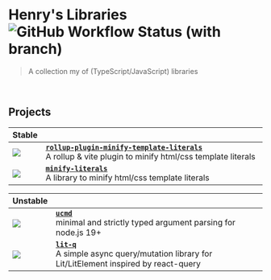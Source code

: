 # Henry's Libraries &nbsp;![GitHub Workflow Status (with branch)](https://img.shields.io/github/actions/workflow/status/explodingcamera/esm/ci.yaml?branch=main&label=ALL%20BUILDS)

> A collection my of (TypeScript/JavaScript) libraries

<br />

## Projects

| Stable                                                                                                                                                                                  | &nbsp;&nbsp;&nbsp;&nbsp;&nbsp;&nbsp;&nbsp;&nbsp;&nbsp;&nbsp;&nbsp;&nbsp;&nbsp;&nbsp;&nbsp;&nbsp;&nbsp;&nbsp;&nbsp;&nbsp;&nbsp;&nbsp;&nbsp;&nbsp;&nbsp;&nbsp;&nbsp;&nbsp;&nbsp;&nbsp;&nbsp;&nbsp;&nbsp;&nbsp;&nbsp;&nbsp;&nbsp;&nbsp;&nbsp;&nbsp;&nbsp;&nbsp;&nbsp;&nbsp;&nbsp;&nbsp;&nbsp;&nbsp;&nbsp;&nbsp;&nbsp;&nbsp;&nbsp;&nbsp;&nbsp;&nbsp;&nbsp;&nbsp;&nbsp;&nbsp;&nbsp;&nbsp;&nbsp;&nbsp;&nbsp;&nbsp;&nbsp;&nbsp;&nbsp;&nbsp;&nbsp;&nbsp;&nbsp;&nbsp;&nbsp;&nbsp;&nbsp;&nbsp;&nbsp;&nbsp;&nbsp;&nbsp;&nbsp;&nbsp;&nbsp;&nbsp;&nbsp;&nbsp;&nbsp;&nbsp;&nbsp;&nbsp;&nbsp;&nbsp;&nbsp;&nbsp;&nbsp;&nbsp;&nbsp;&nbsp;&nbsp;&nbsp;&nbsp;&nbsp;&nbsp;&nbsp;&nbsp;&nbsp;&nbsp;&nbsp;&nbsp;&nbsp;&nbsp;&nbsp;&nbsp;&nbsp;&nbsp;&nbsp;&nbsp;&nbsp;&nbsp;&nbsp;&nbsp;&nbsp;&nbsp;&nbsp;&nbsp;&nbsp;&nbsp;&nbsp;&nbsp;&nbsp;&nbsp;&nbsp;&nbsp;&nbsp;&nbsp;&nbsp;&nbsp;&nbsp;&nbsp;&nbsp;&nbsp;&nbsp;&nbsp;&nbsp;&nbsp;&nbsp;&nbsp;&nbsp;&nbsp;&nbsp;&nbsp;&nbsp;&nbsp; |
| --------------------------------------------------------------------------------------------------------------------------------------------------------------------------------------- | ------------------------------------------------------------------------------------------------------------------------------------------------------------------------------------------------------------------------------------------------------------------------------------------------------------------------------------------------------------------------------------------------------------------------------------------------------------------------------------------------------------------------------------------------------------------------------------------------------------------------------------------------------------------------------------------------------------------------------------------------------------------------------------------------------------------------------------------------------------------------------------------------------------------------------------------------------------------ |
| [![](https://img.shields.io/npm/v/rollup-plugin-minify-template-literals?style=flat&colorA=000000&colorB=efefef)](https://www.npmjs.com/package/rollup-plugin-minify-template-literals) | [**`rollup-plugin-minify-template-literals`**](./packages/rollup-plugin-minify-template-literals) <br/> A rollup & vite plugin to minify html/css template literals                                                                                                                                                                                                                                                                                                                                                                                                                                                                                                                                                                                                                                                                                                                                                                                                |
| [![](https://img.shields.io/npm/v/minify-literals?style=flat&colorA=000000&colorB=efefef)](https://www.npmjs.com/package/minify-literals)                                               | [**`minify-literals`**](./packages/minify-literals) <br/> A library to minify html/css template literals                                                                                                                                                                                                                                                                                                                                                                                                                                                                                                                                                                                                                                                                                                                                                                                                                                                           |

| Unstable                                                                                                              |                                                                                                                        |
| --------------------------------------------------------------------------------------------------------------------- | ---------------------------------------------------------------------------------------------------------------------- |
| [![](https://img.shields.io/npm/v/ucmd?style=flat&colorA=000000&colorB=efefef)](https://www.npmjs.com/package/ucmd)   | [**`ucmd`**](./packages/ucmd) <br/> minimal and strictly typed argument parsing for node.js 19+                        |
| [![](https://img.shields.io/npm/v/lit-q?style=flat&colorA=000000&colorB=efefef)](https://www.npmjs.com/package/lit-q) | [**`lit-q`**](./packages/lit-q) <br/> A simple async query/mutation library for Lit/LitElement inspired by react-query |
